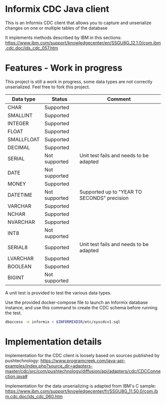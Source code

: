 # Informix CDC Java client
This is an Informix CDC client that allows you to capture and unserialize changes on one or multiple tables of the database

It implements methods described by IBM in this sections: https://www.ibm.com/support/knowledgecenter/en/SSGU8G_12.1.0/com.ibm.cdc.doc/ids_cdc_057.htm

# Features - Work in progress
This project is still a work in progress, some data types are not correctly unserialized. Feel free to fork this project.

| Data type | Status | Comment |
|-----------|--------|---------|
| CHAR | Supported ||
| SMALLINT | Supported ||
| INTEGER | Supported ||
| FLOAT | Supported ||
| SMALLFLOAT | Supported ||
| DECIMAL | Supported ||
| SERIAL | Not supported | Unit test fails and needs to be adapted |
| DATE | Not supported ||
| MONEY | Supported ||
| DATETIME | Not supported | Supported up to "YEAR TO SECONDS" precision |
| VARCHAR | Supported ||
| NCHAR | Supported ||
| NVARCHAR | Supported ||
| INT8 | Not supported ||
| SERIAL8 | Supported | Unit test fails and needs to be adapted |
| LVARCHAR | Supported ||
| BOOLEAN | Supported ||
| BIGINT | Not supported ||

A unit test is provided to test the various data types.

Use the provided docker-compose file to launch an Informix database instance, and use this command to create the CDC schema before running the test.
```bash
dbaccess -e informix < $INFORMIXDIR/etc/syscdcv1.sql
```

# Implementation details

Implementation for the CDC client is loosely based on sources published by pushtechnology: https://www.programcreek.com/java-api-examples/index.php?source_dir=adapters-master/cdc/src/com/pushtechnology/diffusion/api/adapters/cdc/CDCConnection.java#

Implementation for the data unserializing is adapted from IBM's C sample: https://www.ibm.com/support/knowledgecenter/fr/SSGU8G_11.50.0/com.ibm.cdc.doc/ids_cdc_060.htm
